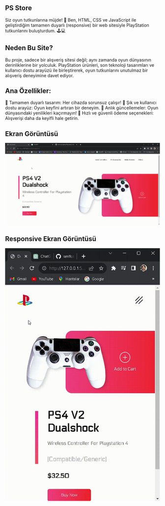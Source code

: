 
<h2>PS Store</h2>

Siz oyun tutkunlarına müjde! 🎉 Ben, HTML, CSS ve JavaScript ile geliştirdiğim tamamen duyarlı (responsive) bir web sitesiyle PlayStation tutkunlarını buluşturdum. 🕹️💻

<h2>Neden Bu Site?</h2>

Bu proje, sadece bir alışveriş sitesi değil; aynı zamanda oyun dünyasının derinliklerine bir yolculuk. PlayStation ürünleri, son teknoloji tasarımları ve kullanıcı dostu arayüzü ile birleştirerek, oyun tutkunlarını unutulmaz bir alışveriş deneyimine davet ediyor.

<h2>Ana Özellikler:</h2>

📱 Tamamen duyarlı tasarım: Her cihazda sorunsuz çalışır!
🎨 Şık ve kullanıcı dostu arayüz: Oyun keyfini artıran bir deneyim.
🔄 Anlık güncellemeler: Oyun dünyasındaki yenilikleri kaçırmayın!
🚀 Hızlı ve güvenli ödeme seçenekleri: Alışverişi daha da keyifli hale getirin.

<h2>Ekran Görüntüsü</h2>

![](ps.gif)

<h2>Responsive Ekran Görüntüsü</h2>

![](responsive_1.gif)